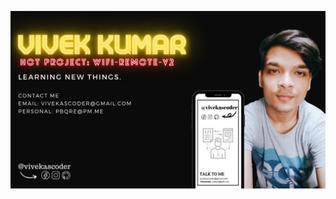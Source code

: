 ![gITHUB pOSTER](https://raw.githubusercontent.com/vivekascoder/vivekascoder/master/GITHUB%20POSTER.png)
